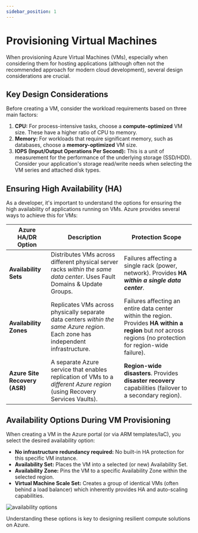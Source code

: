 ```yaml
---
sidebar_position: 1
---
```


# Provisioning Virtual Machines

When provisioning Azure Virtual Machines (VMs), especially when considering them for hosting applications (although often not the recommended approach for modern cloud development), several design considerations are crucial.

## Key Design Considerations

Before creating a VM, consider the workload requirements based on three main factors:

1.  **CPU:** For process-intensive tasks, choose a **compute-optimized** VM size. These have a higher ratio of CPU to memory.
2.  **Memory:** For workloads that require significant memory, such as databases, choose a **memory-optimized** VM size.
3.  **IOPS (Input/Output Operations Per Second):** This is a unit of measurement for the performance of the underlying storage (SSD/HDD). Consider your application's storage read/write needs when selecting the VM series and attached disk types.

## Ensuring High Availability (HA)

As a developer, it's important to understand the options for ensuring the high availability of applications running on VMs. Azure provides several ways to achieve this for VMs:

| Azure HA/DR Option            | Description                                                                                                                      | Protection Scope                                                                                                                                              |
|-------------------------------|----------------------------------------------------------------------------------------------------------------------------------|---------------------------------------------------------------------------------------------------------------------------------------------------------------|
| **Availability Sets**         | Distributes VMs across different physical server racks *within the same data center*. Uses Fault Domains & Update Groups.        | Failures affecting a single rack (power, network). Provides **HA *within a single data center***.                                                             |
| **Availability Zones**        | Replicates VMs across physically separate data centers *within the same Azure region*. Each zone has independent infrastructure. | Failures affecting an entire data center within the region. Provides **HA within a region** but *not* across regions (no protection for region-wide failure). |
| **Azure Site Recovery (ASR)** | A separate Azure service that enables replication of VMs to a *different Azure region* (using Recovery Services Vaults).         | **Region-wide disasters**. Provides **disaster recovery** capabilities (failover to a secondary region).                                                      |

## Availability Options During VM Provisioning

When creating a VM in the Azure portal (or via ARM templates/IaC), you select the desired availability option:

*   **No infrastructure redundancy required:** No built-in HA protection for this specific VM instance.
*   **Availability Set:** Places the VM into a selected (or new) Availability Set.
*   **Availability Zone:** Pins the VM to a specific Availability Zone within the selected region.
*   **Virtual Machine Scale Set:** Creates a group of identical VMs (often behind a load balancer) which inherently provides HA and auto-scaling capabilities.

<div>
  <img src={require('@site/static/img/develop-azure-compute-solutions/availability-options.png').default} alt="availability options" />
</div>

Understanding these options is key to designing resilient compute solutions on Azure.